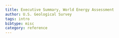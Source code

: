 ```yaml
---
title: Executive Summary, World Energy Assessment
author: U.S. Geological Survey
tags: intro
bibtype: misc
category: reference
---
```

